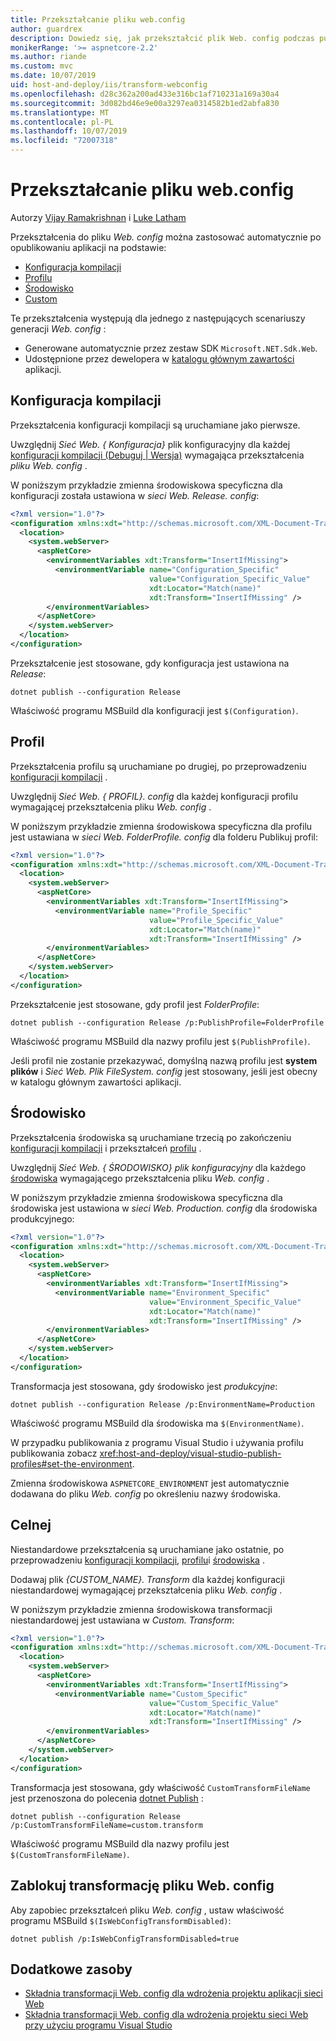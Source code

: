 ```yaml
---
title: Przekształcanie pliku web.config
author: guardrex
description: Dowiedz się, jak przekształcić plik Web. config podczas publikowania aplikacji ASP.NET Core.
monikerRange: '>= aspnetcore-2.2'
ms.author: riande
ms.custom: mvc
ms.date: 10/07/2019
uid: host-and-deploy/iis/transform-webconfig
ms.openlocfilehash: d28c362a200ad433e316bc1af710231a169a30a4
ms.sourcegitcommit: 3d082bd46e9e00a3297ea0314582b1ed2abfa830
ms.translationtype: MT
ms.contentlocale: pl-PL
ms.lasthandoff: 10/07/2019
ms.locfileid: "72007318"
---
```

# <a name="transform-webconfig"></a>Przekształcanie pliku web.config

Autorzy [Vijay Ramakrishnan](https://github.com/vijayrkn) i [Luke Latham](https://github.com/guardrex)

Przekształcenia do pliku *Web. config* można zastosować automatycznie po opublikowaniu aplikacji na podstawie:

* [Konfiguracja kompilacji](#build-configuration)
* [Profilu](#profile)
* [Środowisko](#environment)
* [Custom](#custom)

Te przekształcenia występują dla jednego z następujących scenariuszy generacji *Web. config* :

* Generowane automatycznie przez zestaw SDK `Microsoft.NET.Sdk.Web`.
* Udostępnione przez dewelopera w [katalogu głównym zawartości](xref:fundamentals/index#content-root) aplikacji.

## <a name="build-configuration"></a>Konfiguracja kompilacji

Przekształcenia konfiguracji kompilacji są uruchamiane jako pierwsze.

Uwzględnij *Sieć Web. { Konfiguracja}* plik konfiguracyjny dla każdej [konfiguracji kompilacji (Debuguj | Wersja)](/dotnet/core/tools/dotnet-publish#options) wymagająca przekształcenia *pliku Web. config* .

W poniższym przykładzie zmienna środowiskowa specyficzna dla konfiguracji została ustawiona w *sieci Web. Release. config*:

```xml
<?xml version="1.0"?>
<configuration xmlns:xdt="http://schemas.microsoft.com/XML-Document-Transform">
  <location>
    <system.webServer>
      <aspNetCore>
        <environmentVariables xdt:Transform="InsertIfMissing">
          <environmentVariable name="Configuration_Specific" 
                               value="Configuration_Specific_Value" 
                               xdt:Locator="Match(name)" 
                               xdt:Transform="InsertIfMissing" />
        </environmentVariables>
      </aspNetCore>
    </system.webServer>
  </location>
</configuration>
```

Przekształcenie jest stosowane, gdy konfiguracja jest ustawiona na *Release*:

```dotnetcli
dotnet publish --configuration Release
```

Właściwość programu MSBuild dla konfiguracji jest `$(Configuration)`.

## <a name="profile"></a>Profil

Przekształcenia profilu są uruchamiane po drugiej, po przeprowadzeniu [konfiguracji kompilacji](#build-configuration) .

Uwzględnij *Sieć Web. { PROFIL}. config* dla każdej konfiguracji profilu wymagającej przekształcenia pliku *Web. config* .

W poniższym przykładzie zmienna środowiskowa specyficzna dla profilu jest ustawiana w *sieci Web. FolderProfile. config* dla folderu Publikuj profil:

```xml
<?xml version="1.0"?>
<configuration xmlns:xdt="http://schemas.microsoft.com/XML-Document-Transform">
  <location>
    <system.webServer>
      <aspNetCore>
        <environmentVariables xdt:Transform="InsertIfMissing">
          <environmentVariable name="Profile_Specific" 
                               value="Profile_Specific_Value" 
                               xdt:Locator="Match(name)" 
                               xdt:Transform="InsertIfMissing" />
        </environmentVariables>
      </aspNetCore>
    </system.webServer>
  </location>
</configuration>
```

Przekształcenie jest stosowane, gdy profil jest *FolderProfile*:

```dotnetcli
dotnet publish --configuration Release /p:PublishProfile=FolderProfile
```

Właściwość programu MSBuild dla nazwy profilu jest `$(PublishProfile)`.

Jeśli profil nie zostanie przekazywać, domyślną nazwą profilu jest **system plików** i *Sieć Web. Plik FileSystem. config* jest stosowany, jeśli jest obecny w katalogu głównym zawartości aplikacji.

## <a name="environment"></a>Środowisko

Przekształcenia środowiska są uruchamiane trzecią po zakończeniu [konfiguracji kompilacji](#build-configuration) i przekształceń [profilu](#profile) .

Uwzględnij *Sieć Web. { ŚRODOWISKO} plik konfiguracyjny* dla każdego [środowiska](xref:fundamentals/environments) wymagającego przekształcenia pliku *Web. config* .

W poniższym przykładzie zmienna środowiskowa specyficzna dla środowiska jest ustawiona w *sieci Web. Production. config* dla środowiska produkcyjnego:

```xml
<?xml version="1.0"?>
<configuration xmlns:xdt="http://schemas.microsoft.com/XML-Document-Transform">
  <location>
    <system.webServer>
      <aspNetCore>
        <environmentVariables xdt:Transform="InsertIfMissing">
          <environmentVariable name="Environment_Specific" 
                               value="Environment_Specific_Value" 
                               xdt:Locator="Match(name)" 
                               xdt:Transform="InsertIfMissing" />
        </environmentVariables>
      </aspNetCore>
    </system.webServer>
  </location>
</configuration>
```

Transformacja jest stosowana, gdy środowisko jest *produkcyjne*:

```dotnetcli
dotnet publish --configuration Release /p:EnvironmentName=Production
```

Właściwość programu MSBuild dla środowiska ma `$(EnvironmentName)`.

W przypadku publikowania z programu Visual Studio i używania profilu publikowania zobacz <xref:host-and-deploy/visual-studio-publish-profiles#set-the-environment>.

Zmienna środowiskowa `ASPNETCORE_ENVIRONMENT` jest automatycznie dodawana do pliku *Web. config* po określeniu nazwy środowiska.

## <a name="custom"></a>Celnej

Niestandardowe przekształcenia są uruchamiane jako ostatnie, po przeprowadzeniu [konfiguracji kompilacji](#build-configuration), [profilu](#profile)i [środowiska](#environment) .

Dodawaj plik *{CUSTOM_NAME}. Transform* dla każdej konfiguracji niestandardowej wymagającej przekształcenia pliku *Web. config* .

W poniższym przykładzie zmienna środowiskowa transformacji niestandardowej jest ustawiana w *Custom. Transform*:

```xml
<?xml version="1.0"?>
<configuration xmlns:xdt="http://schemas.microsoft.com/XML-Document-Transform">
  <location>
    <system.webServer>
      <aspNetCore>
        <environmentVariables xdt:Transform="InsertIfMissing">
          <environmentVariable name="Custom_Specific" 
                               value="Custom_Specific_Value" 
                               xdt:Locator="Match(name)" 
                               xdt:Transform="InsertIfMissing" />
        </environmentVariables>
      </aspNetCore>
    </system.webServer>
  </location>
</configuration>
```

Transformacja jest stosowana, gdy właściwość `CustomTransformFileName` jest przenoszona do polecenia [dotnet Publish](/dotnet/core/tools/dotnet-publish) :

```dotnetcli
dotnet publish --configuration Release /p:CustomTransformFileName=custom.transform
```

Właściwość programu MSBuild dla nazwy profilu jest `$(CustomTransformFileName)`.

## <a name="prevent-webconfig-transformation"></a>Zablokuj transformację pliku Web. config

Aby zapobiec przekształceń pliku *Web. config* , ustaw właściwość programu MSBuild `$(IsWebConfigTransformDisabled)`:

```dotnetcli
dotnet publish /p:IsWebConfigTransformDisabled=true
```

## <a name="additional-resources"></a>Dodatkowe zasoby

* [Składnia transformacji Web. config dla wdrożenia projektu aplikacji sieci Web](https://go.microsoft.com/fwlink/?LinkId=301874)
* [Składnia transformacji Web. config dla wdrożenia projektu sieci Web przy użyciu programu Visual Studio](https://docs.microsoft.com/previous-versions/aspnet/dd465326(v=vs.110))
